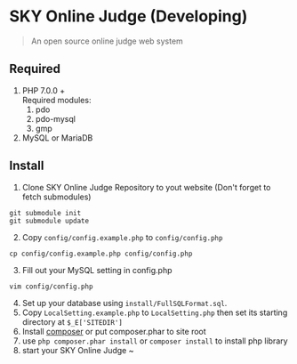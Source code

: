 SKY Online Judge (Developing)
=================
>An open source online judge web system 

Required
-------------
1. PHP 7.0.0 +<br>
   Required modules:
   1. pdo
   2. pdo-mysql
   3. gmp
2. MySQL or MariaDB

Install
-------------
1. Clone SKY Online Judge Repository to yout website (Don't forget to fetch submodules)
```
git submodule init
git submodule update
```
2. Copy `config/config.example.php` to `config/config.php`
```
cp config/config.example.php config/config.php
```
3. Fill out your MySQL setting in config.php
```
vim config/config.php
```
4. Set up your database using `install/FullSQLFormat.sql`.
5. Copy `LocalSetting.example.php` to `LocalSetting.php` then set its starting directory at `$_E['SITEDIR']`
7. Install [composer](https://getcomposer.org/) or put composer.phar to site root
8. use `php composer.phar install` or `composer install` to install php library
6. start your SKY Online Judge ~
